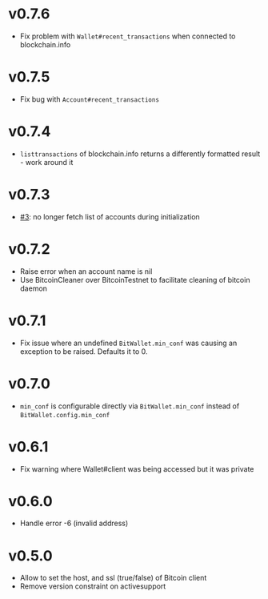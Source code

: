 # v0.7.6

- Fix problem with `Wallet#recent_transactions` when connected to blockchain.info

# v0.7.5

- Fix bug with `Account#recent_transactions`

# v0.7.4

- `listtransactions` of blockchain.info returns a differently formatted result - work around it

# v0.7.3

- [#3](https://github.com/ramontayag/bit_wallet/issues/3): no longer fetch list of accounts during initialization

# v0.7.2

- Raise error when an account name is nil
- Use BitcoinCleaner over BitcoinTestnet to facilitate cleaning of bitcoin daemon

# v0.7.1

- Fix issue where an undefined `BitWallet.min_conf` was causing an exception to be raised. Defaults it to 0.

# v0.7.0

- `min_conf` is configurable directly via `BitWallet.min_conf` instead of `BitWallet.config.min_conf`

# v0.6.1

- Fix warning where Wallet#client was being accessed but it was private

# v0.6.0

- Handle error -6 (invalid address)

# v0.5.0

- Allow to set the host, and ssl (true/false) of Bitcoin client
- Remove version constraint on activesupport
